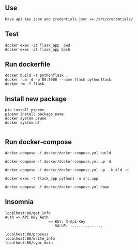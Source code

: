 ## Use
```
have api_key.json and credentials.json => /src/credentials/
```
## Test

```
docker exec -it flask_app  pwd
docker exec -it flask_app bash
```

## Run dockerfile

```
docker build -t pythonflask .
docker run -d -p 80:5000 --name flask pythonflask
docker rm -f flask
```

## Install new package

```
pip install pipenv
pipenv install package_name
docker system prune
docker system df


```

## Run docker-compose

```
docker-compose -f docker/docker-compose.yml build

docker-compose -f docker/docker-compose.yml up -d

docker-compose -f docker/docker-compose.yml up --build -d

docker exec -t flask_app python3 -m src.app

docker-compose -f docker/docker-compose.yml down

```

## Insomnia

```
localhost:80/get_info
Auth => API Key Auth 
                    => KEY: X-Api-Key
                       VALUE: ...............

localhost:80/process
localhost:80/write_info
localhost:80/sync_data
```